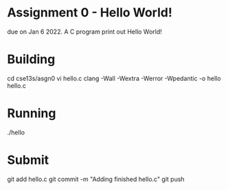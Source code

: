 # Assignment 0 - Hello World!
due on Jan 6 2022.
A C program print out Hello World!

# Building
cd cse13s/asgn0
vi hello.c
clang -Wall -Wextra -Werror -Wpedantic -o hello hello.c

# Running
./hello

# Submit
git add hello.c
git commit -m "Adding finished hello.c"
git push

